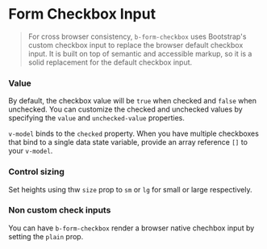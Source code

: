 # Form Checkbox Input

> For cross browser consistency, `b-form-checkbox` uses Bootstrap's custom
checkbox input to replace the browser default checkbox input. It is built on top of
semantic and accessible markup, so it is a solid replacement for the default checkbox input.

### Value
By default, the checkbox value will be `true` when checked and `false` when unchecked.
You can customize the checked and unchecked values by specifying the `value` and `unchecked-value`
properties.

`v-model` binds to the `checked` property.  When you have multiple checkboxes that bind to a
single data state variable, provide an array reference `[]` to your `v-model`.

### Control sizing
Set heights using thw `size` prop to `sm` or `lg` for small or large respectively.

### Non custom check inputs
You can have `b-form-checkbox` render a browser native chechbox input by setting the `plain` prop.

